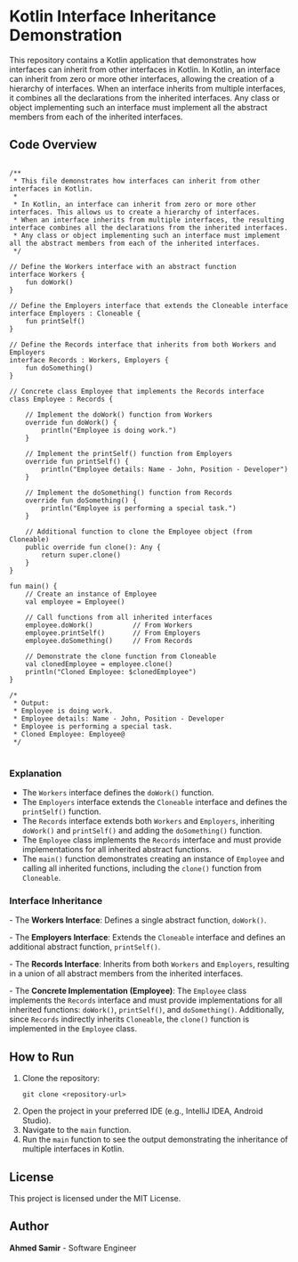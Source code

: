 <!DOCTYPE html>
<html lang="en">
 
<body>

<h1>Kotlin Interface Inheritance Demonstration</h1>

<p>This repository contains a Kotlin application that demonstrates how interfaces can inherit from other interfaces in Kotlin. In Kotlin, an interface can inherit from zero or more other interfaces, allowing the creation of a hierarchy of interfaces. When an interface inherits from multiple interfaces, it combines all the declarations from the inherited interfaces. Any class or object implementing such an interface must implement all the abstract members from each of the inherited interfaces.</p>

<h2>Code Overview</h2>

<pre>
<code>
/**
 * This file demonstrates how interfaces can inherit from other interfaces in Kotlin.
 *
 * In Kotlin, an interface can inherit from zero or more other interfaces. This allows us to create a hierarchy of interfaces.
 * When an interface inherits from multiple interfaces, the resulting interface combines all the declarations from the inherited interfaces.
 * Any class or object implementing such an interface must implement all the abstract members from each of the inherited interfaces.
 */

// Define the Workers interface with an abstract function
interface Workers {
    fun doWork()
}

// Define the Employers interface that extends the Cloneable interface
interface Employers : Cloneable {
    fun printSelf()
}

// Define the Records interface that inherits from both Workers and Employers
interface Records : Workers, Employers {
    fun doSomething()
}

// Concrete class Employee that implements the Records interface
class Employee : Records {

    // Implement the doWork() function from Workers
    override fun doWork() {
        println("Employee is doing work.")
    }

    // Implement the printSelf() function from Employers
    override fun printSelf() {
        println("Employee details: Name - John, Position - Developer")
    }

    // Implement the doSomething() function from Records
    override fun doSomething() {
        println("Employee is performing a special task.")
    }

    // Additional function to clone the Employee object (from Cloneable)
    public override fun clone(): Any {
        return super.clone()
    }
}

fun main() {
    // Create an instance of Employee
    val employee = Employee()

    // Call functions from all inherited interfaces
    employee.doWork()          // From Workers
    employee.printSelf()       // From Employers
    employee.doSomething()     // From Records

    // Demonstrate the clone function from Cloneable
    val clonedEmployee = employee.clone()
    println("Cloned Employee: $clonedEmployee")
}

/*
 * Output:
 * Employee is doing work.
 * Employee details: Name - John, Position - Developer
 * Employee is performing a special task.
 * Cloned Employee: Employee@<hashcode>
 */
</code>
</pre>

<h3>Explanation</h3>

<ul>
    <li>The <code>Workers</code> interface defines the <code>doWork()</code> function.</li>
    <li>The <code>Employers</code> interface extends the <code>Cloneable</code> interface and defines the <code>printSelf()</code> function.</li>
    <li>The <code>Records</code> interface extends both <code>Workers</code> and <code>Employers</code>, inheriting <code>doWork()</code> and <code>printSelf()</code> and adding the <code>doSomething()</code> function.</li>
    <li>The <code>Employee</code> class implements the <code>Records</code> interface and must provide implementations for all inherited abstract functions.</li>
    <li>The <code>main()</code> function demonstrates creating an instance of <code>Employee</code> and calling all inherited functions, including the <code>clone()</code> function from <code>Cloneable</code>.</li>
</ul>

<h3>Interface Inheritance</h3>

<p>
- The <strong>Workers Interface</strong>: Defines a single abstract function, <code>doWork()</code>.
</p>
<p>
- The <strong>Employers Interface</strong>: Extends the <code>Cloneable</code> interface and defines an additional abstract function, <code>printSelf()</code>.
</p>
<p>
- The <strong>Records Interface</strong>: Inherits from both <code>Workers</code> and <code>Employers</code>, resulting in a union of all abstract members from the inherited interfaces.
</p>
<p>
- The <strong>Concrete Implementation (Employee)</strong>: The <code>Employee</code> class implements the <code>Records</code> interface and must provide implementations for all inherited functions: <code>doWork()</code>, <code>printSelf()</code>, and <code>doSomething()</code>. Additionally, since <code>Records</code> indirectly inherits <code>Cloneable</code>, the <code>clone()</code> function is implemented in the <code>Employee</code> class.
</p>

<h2>How to Run</h2>

<ol>
    <li>Clone the repository:
        <pre><code>git clone &lt;repository-url&gt;</code></pre>
    </li>
    <li>Open the project in your preferred IDE (e.g., IntelliJ IDEA, Android Studio).</li>
    <li>Navigate to the <code>main</code> function.</li>
    <li>Run the <code>main</code> function to see the output demonstrating the inheritance of multiple interfaces in Kotlin.</li>
</ol>

<h2>License</h2>

<p>This project is licensed under the MIT License.</p>

<h2>Author</h2>

<p><strong>Ahmed Samir</strong> - Software Engineer</p>

</body>
</html>
